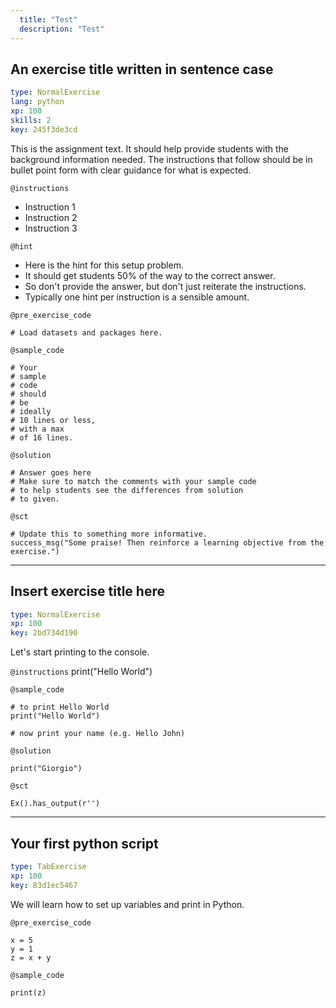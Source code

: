 ```yaml
---
  title: "Test"
  description: "Test"
---
```


## An exercise title written in sentence case

```yaml
type: NormalExercise 
lang: python
xp: 100 
skills: 2
key: 245f3de3cd   
```


This is the assignment text. It should help provide students with the background information needed.
The instructions that follow should be in bullet point form with clear guidance for what is expected.


`@instructions`
- Instruction 1
- Instruction 2
- Instruction 3

`@hint`
- Here is the hint for this setup problem. 
- It should get students 50% of the way to the correct answer.
- So don't provide the answer, but don't just reiterate the instructions.
- Typically one hint per instruction is a sensible amount.

`@pre_exercise_code`

```{python}
# Load datasets and packages here.
```

`@sample_code`

```{python}
# Your
# sample
# code
# should
# be
# ideally
# 10 lines or less,
# with a max
# of 16 lines.
```

`@solution`

```{python}
# Answer goes here
# Make sure to match the comments with your sample code
# to help students see the differences from solution
# to given.
```

`@sct`

```{python}
# Update this to something more informative.
success_msg("Some praise! Then reinforce a learning objective from the exercise.")
```

---

## Insert exercise title here

```yaml
type: NormalExercise 
xp: 100 
key: 2bd734d190   
```


Let's start printing to the console.


`@instructions`
print("Hello World")

`@sample_code`

```{python}
# to print Hello World
print("Hello World")

# now print your name (e.g. Hello John)
```

`@solution`

```{python}
print("Giorgio")
```

`@sct`

```{python}
Ex().has_output(r'')
```

---

## Your first python script

```yaml
type: TabExercise 
xp: 100 
key: 83d1ec5467   
```


We will learn how to set up variables and print in Python.


`@pre_exercise_code`

```{python}
x = 5
y = 1
z = x + y
```

`@sample_code`

```{python}
print(z)
```
